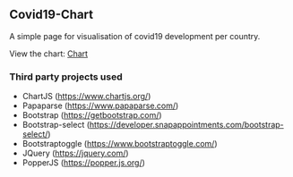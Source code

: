 ## Covid19-Chart
A simple page for visualisation of covid19 development per country.

View the chart: [Chart](https://ssiddhantsharma.github.io/Cute-Chart-COVID-19/)

### Third party projects used
* ChartJS (https://www.chartjs.org/)
* Papaparse (https://www.papaparse.com/)
* Bootstrap (https://getbootstrap.com/)
* Bootstrap-select (https://developer.snapappointments.com/bootstrap-select/)
* Bootstraptoggle (https://www.bootstraptoggle.com/)
* JQuery (https://jquery.com/)
* PopperJS (https://popper.js.org/)
